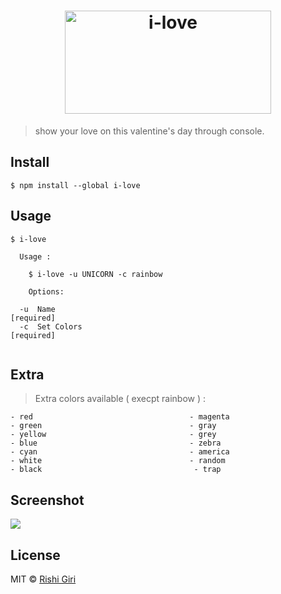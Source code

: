 <h1 align="center">
	<img width="330" height="165" src="http://rishigiri.com/github/ilove.png" alt="i-love">
	<br>
</h1>

> show your love on this valentine's day through console.

## Install

```
$ npm install --global i-love
```

## Usage

```
$ i-love

  Usage :

    $ i-love -u UNICORN -c rainbow
    
    Options:

  -u  Name                                                            [required]
  -c  Set Colors                                                      [required]


```

## Extra

> Extra colors available ( execpt rainbow ) :

```
- red									- magenta
- green									- gray
- yellow								- grey
- blue									- zebra
- cyan									- america
- white									- random
- black 							     - trap

```

## Screenshot

<img src="http://rishigiri.com/github/unicon.png"></img>

## License

MIT © [Rishi Giri](http://rishigiri.com)

